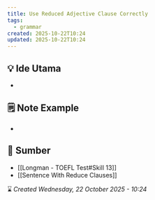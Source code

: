 ```yaml
---
title: Use Reduced Adjective Clause Correctly
tags:
  - grammar
created: 2025-10-22T10:24
updated: 2025-10-22T10:24
---
```

## 💡 Ide Utama
-  



## 🗒️ Note Example
- 


## 🔗 Sumber
- [[Longman - TOEFL Test#Skill 13]]
- [[Sentence With Reduce Clauses]]

⌛ *Created Wednesday, 22 October 2025 - 10:24*